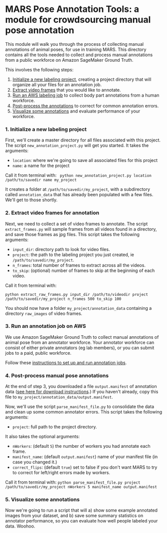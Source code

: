 # MARS Pose Annotation Tools: a module for crowdsourcing manual pose annotation

This module will walk you through the process of collecting manual annotations of animal poses, for use in training MARS. This directory contains all the tools needed to collect and process manual annotations from a public workforce on Amazon SageMaker Ground Truth.

This involves the following steps:

1. [Initialize a new labeling project](#1-initialize-a-new-labeling-project), creating a project directory that will organize all your files for an annotation job.
2. [Extract video frames](#2-extract-video-frames-for-annotation) that you would like to annotate.
3. [Run an AWS labeling job](#3-run-an-annotation-job-on-aws) to collect body part annotations from a human workforce.
4. [Post-process the annotations](#4-post-process-manual-pose-annotations) to correct for common annotation errors.
5. [Visualize some annotations](#5-visualize-some-annotations) and evaluate performance of your workforce.

### 1. Initialize a new labeling project
First, we'll create a master directory for all files associated with this project. The script `new_annotation_project.py` will get you started. It takes the arguments:

* `location`: where we're going to save all associated files for this project
* `name`: a name for the project

Call it from terminal with:
``` python new_annotation_project.py location /path/to/savedir name my_project```

It creates a folder at `/path/to/savedir/my_project`, with a subdirectory called `annotation_data` that has already been populated with a few files. We'll get to those shortly.

### 2. Extract video frames for annotation
Next, we need to collect a set of video frames to annotate. The script `extract_frames.py` will sample frames from all videos found in a directory, and save those frames as jpg files. This script takes the following arguments:

* `input_dir`: directory path to look for video files.
* `project`: the path to the labeling project you just created, ie `/path/to/savedir/my_project`.
* `n_frames`: total number of frames to extract across all the videos.
* `to_skip`: (optional) number of frames to skip at the beginning of each video.

Call it from terminal with:
```
python extract_raw_frames.py input_dir /path/to/videodir project /path/to/savedir/my_project n_frames 500 to_skip 100
```
You should now have a folder `my_project/annotation_data` containing a directory `raw_images` of video frames.

### 3. Run an annotation job on AWS
We use Amazon SageMaker Ground Truth to collect manual annotations of animal pose from an annotator workforce. Your annotator workforce can consist of either private annotators (eg lab members), or you can submit jobs to a paid, public workforce.

Follow these [instructions to set up and run annotation jobs](docs/readme_groundTruthSetup.md).

### 4. Post-process manual pose annotations
At the end of step 3, you downloaded a file `output.manifest` of annotation data ([see here for download instructions](docs/readme_groundTruthSetup.md#5-download-the-completed-annotations).) If you haven't already, copy this file to `my_project/annotation_data/output.manifest`.

Now, we'll use the script `parse_manifest_file.py` to consolidate the data and clean up some common annotator errors. This script takes the following arguments:

* `project`: full path to the project directory.

It also takes the optional arguments:
* `nWorkers`: (default `5`) the number of workers you had annotate each frame.
* `manifest_name`: (default `output.manifest`) name of your manifest file (in case you changed it.)
* `correct_flips`: (default `true`) set to false if you don't want MARS to try to correct for left/right errors made by workers.

Call it from terminal with:
```python parse_manifest_file.py project /path/to/savedir/my_project nWorkers 5 manifest_name output.manifest```

### 5. Visualize some annotations
Now we're going to run a script that will a) show some example annotated images from your dataset, and b) save some summary statistics on annotator performance, so you can evaluate how well people labeled your data. Woohoo.
